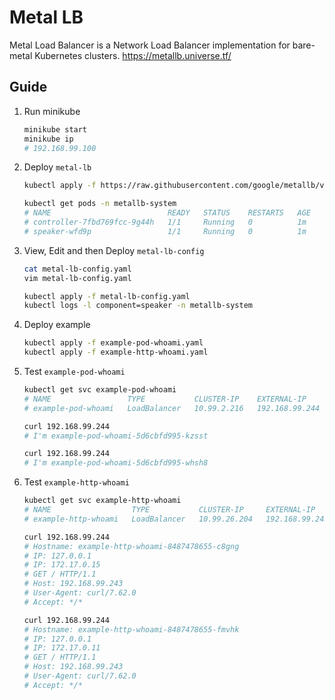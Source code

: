 # Metal LB

Metal Load Balancer is a Network Load Balancer implementation for bare-metal Kubernetes clusters.
https://metallb.universe.tf/

## Guide

1. Run minikube

    ```bash
    minikube start
    minikube ip
    # 192.168.99.100
    ```

2. Deploy `metal-lb`

    ```bash
    kubectl apply -f https://raw.githubusercontent.com/google/metallb/v0.7.3/manifests/metallb.yaml

    kubectl get pods -n metallb-system
    # NAME                          READY   STATUS    RESTARTS   AGE
    # controller-7fbd769fcc-9g44h   1/1     Running   0          1m
    # speaker-wfd9p                 1/1     Running   0          1m
    ```

3. View, Edit and then Deploy `metal-lb-config`

    ```bash
    cat metal-lb-config.yaml
    vim metal-lb-config.yaml

    kubectl apply -f metal-lb-config.yaml
    kubectl logs -l component=speaker -n metallb-system
    ```

4. Deploy example

    ```bash
    kubectl apply -f example-pod-whoami.yaml
    kubectl apply -f example-http-whoami.yaml
    ```

5. Test `example-pod-whoami`

    ```bash
    kubectl get svc example-pod-whoami
    # NAME                 TYPE           CLUSTER-IP    EXTERNAL-IP      PORT(S)        AGE
    # example-pod-whoami   LoadBalancer   10.99.2.216   192.168.99.244   80:30629/TCP   28s

    curl 192.168.99.244
    # I'm example-pod-whoami-5d6cbfd995-kzsst

    curl 192.168.99.244
    # I'm example-pod-whoami-5d6cbfd995-whsh8
    ```

6. Test `example-http-whoami`

    ```bash
    kubectl get svc example-http-whoami
    # NAME                  TYPE           CLUSTER-IP     EXTERNAL-IP      PORT(S)        AGE
    # example-http-whoami   LoadBalancer   10.99.26.204   192.168.99.243   80:31185/TCP   5m

    curl 192.168.99.244
    # Hostname: example-http-whoami-8487478655-c8gng
    # IP: 127.0.0.1
    # IP: 172.17.0.15
    # GET / HTTP/1.1
    # Host: 192.168.99.243
    # User-Agent: curl/7.62.0
    # Accept: */*

    curl 192.168.99.244
    # Hostname: example-http-whoami-8487478655-fmvhk
    # IP: 127.0.0.1
    # IP: 172.17.0.11
    # GET / HTTP/1.1
    # Host: 192.168.99.243
    # User-Agent: curl/7.62.0
    # Accept: */*
    ```
